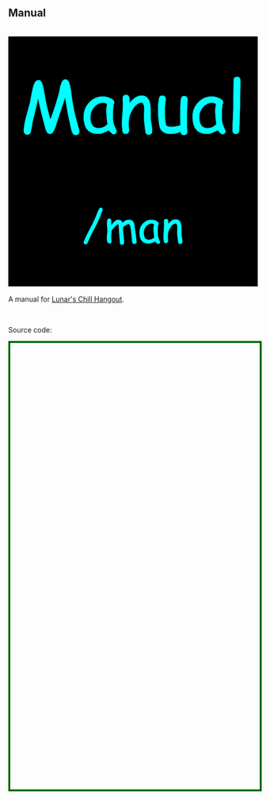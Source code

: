 <h2>Manual</h2>
<br />
<img src='manual.png' style="max-width:100%;height:auto;" />
<br />
<p>A manual for <a href="https://atlas.sansar.com/experiences/lunar-6624/lunar-s-test-world" target="_blank" rel="noopener noreferrer">Lunar's Chill Hangout</a>.</p>
<br />
<p>Source code:</p>
<div id='rawfile0' style="border: 0;max-width:100%;max-height:95%;height:900px;width:705px;display:inline-block;">
	<pre id="thePre0" style="text-align:left; background:transparent; color: green;max-width:100%;max-height:100%;height:900px;width:705px;border: 4px solid #006900;margin: auto;overflow: scroll;display: block;"></pre>
</div>
<script>
fetch('Manual.cs')
.then(body=>body.text())
.then(body=>{document.getElementById('thePre0').innerText = body;})
</script>
<hr style="height:50px; visibility:hidden;" />
